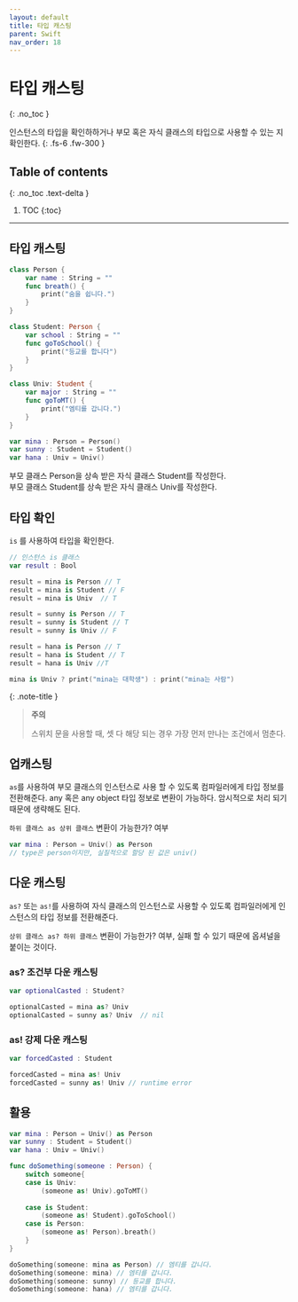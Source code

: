 ```yaml
---
layout: default
title: 타입 캐스팅 
parent: Swift
nav_order: 18
---
```



# 타입 캐스팅  
{: .no_toc }

인스턴스의 타입을 확인하하거나 부모 혹은 자식 클래스의 타입으로 사용할 수 있는 지 확인한다. 
{: .fs-6 .fw-300 }




## Table of contents
{: .no_toc .text-delta }

1. TOC
{:toc}

---


## 타입 캐스팅

```swift
class Person {
    var name : String = ""
    func breath() {
        print("숨을 쉽니다.")
    }
}

class Student: Person {
    var school : String = ""
    func goToSchool() {
        print("등교를 합니다")
    }
}

class Univ: Student {
    var major : String = ""
    func goToMT() {
        print("엠티를 갑니다.")
    }
}

var mina : Person = Person()
var sunny : Student = Student()
var hana : Univ = Univ()
```

부모 클래스 Person을 상속 받은 자식 클래스 Student를 작성한다. </br>
부모 클래스 Student를 상속 받은 자식 클래스 Univ를 작성한다.


## 타입 확인 

`is` 를 사용하여 타입을 확인한다. 

```swift
// 인스턴스 is 클래스 
var result : Bool

result = mina is Person // T
result = mina is Student // F
result = mina is Univ  // T

result = sunny is Person // T
result = sunny is Student // T
result = sunny is Univ // F

result = hana is Person // T
result = hana is Student // T
result = hana is Univ //T

mina is Univ ? print("mina는 대학생") : print("mina는 사람")
```

{: .note-title }
> **주의**
>
> 스위치 문을 사용할 때, 셋 다 해당 되는 경우 가장 먼저 만나는 조건에서 멈춘다. 


## 업캐스팅

`as`를 사용하여 부모 클래스의 인스턴스로 사용 할 수 있도록 컴파일러에게 타입 정보를 전환해준다. 
any 혹은 any object 타입 정보로 변환이 가능하다. 
암시적으로 처리 되기 때문에 생략해도 된다. 

 `하위 클래스 as 상위 클래스`
변환이 가능한가? 여부 

```swift
var mina : Person = Univ() as Person
// type은 person이지만, 실질적으로 할당 된 값은 univ()
```


## 다운 캐스팅 

`as?` 또는 `as!`를 사용하여 자식 클래스의 인스턴스로 사용할 수 있도록 컴파일러에게 인스턴스의 타입 정보를 전환해준다. 

 `상위 클래스 as? 하위 클래스`
변환이 가능한가? 여부, 실패 할 수 있기 때문에 옵셔널을 붙이는 것이다. 

### as? 조건부 다운 캐스팅 

```swift
var optionalCasted : Student?

optionalCasted = mina as? Univ
optionalCasted = sunny as? Univ  // nil
``` 

### as! 강제 다운 캐스팅 

```swift
var forcedCasted : Student 

forcedCasted = mina as! Univ
forcedCasted = sunny as! Univ // runtime error
```

## 활용 

```swift
var mina : Person = Univ() as Person
var sunny : Student = Student()
var hana : Univ = Univ()

func doSomething(someone : Person) {
    switch someone{
    case is Univ:
        (someone as! Univ).goToMT()
        
    case is Student:
        (someone as! Student).goToSchool()
    case is Person:
        (someone as! Person).breath()
    }
}

doSomething(someone: mina as Person) // 엠티를 갑니다.
doSomething(someone: mina) // 엠티를 갑니다.
doSomething(someone: sunny) // 등교를 합니다. 
doSomething(someone: hana) // 엠티를 갑니다. 
```
